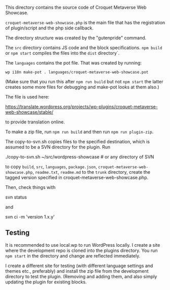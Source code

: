 This directory contains the source code of Croquet Metaverse Web Showcase.

`croquet-metaverse-web-showcase.php` is the main file that has the registration of plugin/script and the php side callback.

The directory structure was created by the "gutenpride" command.

The `src` directory contains JS code and the block specifications. `npm build` or `npm start` compiles the files into the `dist` directory`.

The `languages` contains the pot file. That was created by running:

    wp i18n make-pot . languages/croquet-metaverse-web-showcase.pot

(Make sure that you run this after `npm run build` but not `npm start` the latter creates some more files for debugging and make-pot looks at them also.)

The file is used here:

https://translate.wordpress.org/projects/wp-plugins/croquet-metaverse-web-showcase/stable/

to provide translation online.

To make a zip file, run `npm run build` and then run `npm run plugin-zip`.

The copy-to-svn.sh copies files to the specified destination, which is assumed to be a SVN directory for the plugin.  Run

   ./copy-to-svn.sh ~/src/wordpress-showcase # or any directory of SVN

to copy `build`, `src`, `languages`, `package.json`, `croquet-metaverse-web-showcase.php`, `readme.txt`, `readme.md` to the `trunk` directory, create the tagged version specified in croquet-metaverse-web-showcase.php.

Then, check things with

   svn status

and

   svn ci -m 'version 1.x.y'

## Testing

It is recommended to use local.wp to run WordPress locally. I create a site where the development repo is cloned into the plugins directory. You run `npm start` in the directory and change are reflected immediately.

I create a different site for testing (with different language settings and themes etc., preferably) and install the zip file from the development directory to test the plugin. (Removing and adding them, and also simply updating the plugin for existing blocks.
